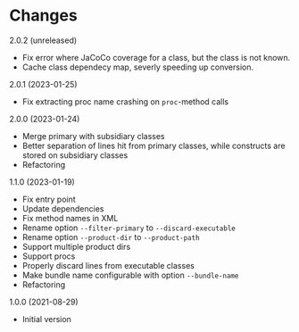 Changes
=======

2.0.2 (unreleased)

- Fix error where JaCoCo coverage for a class, but the class is not known.
- Cache class dependecy map, severly speeding up conversion.


2.0.1 (2023-01-25)

- Fix extracting proc name crashing on `proc`-method calls


2.0.0 (2023-01-24)

- Merge primary with subsidiary classes
- Better separation of lines hit from primary classes, while constructs are stored on subsidiary classes
- Refactoring


1.1.0 (2023-01-19)

- Fix entry point
- Update dependencies
- Fix method names in XML
- Rename option `--filter-primary` to `--discard-executable`
- Rename option `--product-dir` to `--product-path`
- Support multiple product dirs
- Support procs
- Properly discard lines from executable classes
- Make bundle name configurable with option `--bundle-name`
- Refactoring


1.0.0 (2021-08-29)

- Initial version
